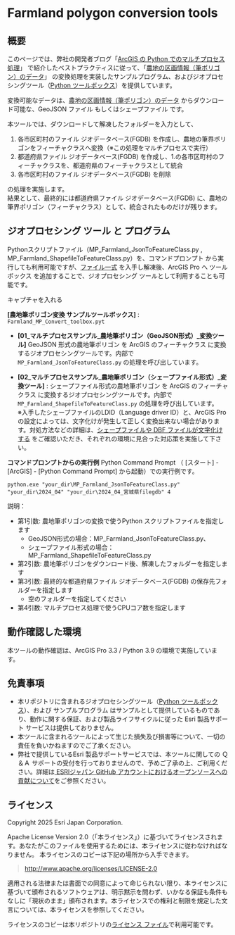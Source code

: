 # Farmland polygon conversion tools

## 概要
  
このページでは、弊社の開発者ブログ「[ArcGIS の Python でのマルチプロセス処理](https://community.esri.com/t5/arcgis-%E9%96%8B%E7%99%BA%E8%80%85%E3%82%B3%E3%83%9F%E3%83%A5%E3%83%8B%E3%83%86%E3%82%A3-documents/arcgis-%E3%81%AE-python-%E3%81%A7%E3%81%AE%E3%83%9E%E3%83%AB%E3%83%81%E3%83%97%E3%83%AD%E3%82%BB%E3%82%B9%E5%87%A6%E7%90%86/ta-p/910452)」 で紹介したベストプラクティスに従って、「[農地の区画情報（筆ポリゴン）のデータ](https://www.maff.go.jp/j/tokei/porigon/)」 の変換処理を実装したサンプルプログラム、およびジオプロセシングツール（[Python ツールボックス](https://pro.arcgis.com/ja/pro-app/latest/arcpy/geoprocessing_and_python/a-quick-tour-of-python-toolboxes.htm)）を提供しています。  

変換可能なデータは、[農地の区画情報（筆ポリゴン）のデータ](https://www.maff.go.jp/j/tokei/porigon/) からダウンロード可能な、GeoJSON ファイル もしくはシェープファイル です。  

本ツールでは、ダウンロードして解凍したフォルダーを入力として、
  1. 各市区町村のファイル ジオデータベース(FGDB) を作成し、農地の筆界ポリゴンをフィーチャクラスへ変換（※この処理をマルチプロセスで実行）
  2. 都道府県ファイル ジオデータベース(FGDB) を作成し、1.の各市区町村のフィーチャクラスを、都道府県のフィーチャクラスとして統合
  3. 各市区町村のファイル ジオデータベース(FGDB) を削除

の処理を実施します。  
結果として、最終的には都道府県ファイル ジオデータベース(FGDB) に、農地の筆界ポリゴン（フィーチャクラス）として、統合されたものだけが残ります。  
  
## ジオプロセシング ツール と プログラム
Pythonスクリプトファイル（MP_Farmland_JsonToFeatureClass.py , MP_Farmland_ShapefileToFeatureClass.py）を、コマンドプロンプト から実行しても利用可能ですが、[ファイル一式](https://github.com/EsriJapan/farmland-polygon-conversion-tools/releases/download/v1.0.0/farmland-polygon-conversion-tools.zip) を入手し解凍後、ArcGIS Pro へ ツールボックス を追加することで、ジオプロセシング ツールとして利用することも可能です。  
  
キャプチャを入れる  
  

**[農地筆ポリゴン変換 サンプルツールボックス]** : `Farmland_MP_Convert_toolbox.pyt`  
  
* **[01_マルチプロセスサンプル_農地筆ポリゴン（GeoJSON形式）_変換ツール]**
GeoJSON 形式の農地筆ポリゴン を ArcGIS のフィーチャクラス に変換するジオプロセシングツールです。内部で `MP_Farmland_JsonToFeatureClass.py` の処理を呼び出しています。  

* **[02_マルチプロセスサンプル_農地筆ポリゴン（シェープファイル形式）_変換ツール]** : 
シェープファイル形式の農地筆ポリゴン を ArcGIS のフィーチャクラス に変換するジオプロセシングツールです。内部で `MP_Farmland_ShapefileToFeatureClass.py` の処理を呼び出しています。  
※入手したシェープファイルのLDID（Language driver ID）と、ArcGIS Pro の設定によっては、文字化けが発生して正しく変換出来ない場合があります。対処方法などの詳細は、[シェープファイルや DBF ファイルが文字化けする](https://tech-support.esrij.com/arcgis/article/web/knowledge2880.html) をご確認いただき、それぞれの環境に見合った対応策を実施して下さい。  
  
  
**コマンドプロンプトからの実行例**
  Python Command Prompt （ [スタート] - [ArcGIS] - [Python Command Prompt] から起動）での実行例です。  
```
python.exe "your_dir\MP_Farmland_JsonToFeatureClass.py" "your_dir\2024_04" "your_dir\2024_04_宮城県filegdb" 4
```

説明：
  - 第1引数: 農地筆ポリゴンの変換で使うPython スクリプトファイルを指定します
    - GeoJSON形式の場合：MP_Farmland_JsonToFeatureClass.py、
    - シェープファイル形式の場合：MP_Farmland_ShapefileToFeatureClass.py
  - 第2引数: 農地筆ポリゴンをダウンロード後、解凍したフォルダーを指定します
  - 第3引数: 最終的な都道府県ファイル ジオデータベース(FGDB) の保存先フォルダーを指定します
    - 空のフォルダーを指定してください
  - 第4引数: マルチプロセス処理で使うCPUコア数を指定します


## 動作確認した環境
本ツールの動作確認は、ArcGIS Pro 3.3 / Python 3.9 の環境で実施しています。  

## 免責事項
* 本リポジトリに含まれるジオプロセシングツール（[Python ツールボックス](https://pro.arcgis.com/ja/pro-app/latest/arcpy/geoprocessing_and_python/a-quick-tour-of-python-toolboxes.htm)）、および サンプルプログラム はサンプルとして提供しているものであり、動作に関する保証、および製品ライフサイクルに従った Esri 製品サポート サービスは提供しておりません。
* 本ツールに含まれるツールによって生じた損失及び損害等について、一切の責任を負いかねますのでご了承ください。
* 弊社で提供しているEsri 製品サポートサービスでは、本ツールに関しての Ｑ＆Ａ サポートの受付を行っておりませんので、予めご了承の上、ご利用ください。詳細は[
ESRIジャパン GitHub アカウントにおけるオープンソースへの貢献について](https://github.com/EsriJapan/contributing)をご参照ください。

## ライセンス
Copyright 2025 Esri Japan Corporation.

Apache License Version 2.0（「本ライセンス」）に基づいてライセンスされます。あなたがこのファイルを使用するためには、本ライセンスに従わなければなりません。
本ライセンスのコピーは下記の場所から入手できます。

> http://www.apache.org/licenses/LICENSE-2.0

適用される法律または書面での同意によって命じられない限り、本ライセンスに基づいて頒布されるソフトウェアは、明示黙示を問わず、いかなる保証も条件もなしに「現状のまま」頒布されます。本ライセンスでの権利と制限を規定した文言については、本ライセンスを参照してください。

ライセンスのコピーは本リポジトリの[ライセンス ファイル](./LICENSE)で利用可能です。
